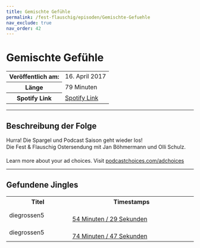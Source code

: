 ```yaml
---
title: Gemischte Gefühle
permalink: /fest-flauschig/episoden/Gemischte-Gefuehle
nav_exclude: true
nav_order: 42
---
```


# Gemischte Gefühle
<table class="resp-table dcf-table dcf-table-responsive dcf-table-bordered dcf-table-striped dcf-w-100%">
                    <tbody>
                        <tr>
                            <th scope="row">Veröffentlich am:</th>
                            <td data-label="Veröffentlich am:">16. April 2017</td>
                        </tr>
                        <tr>
                            <th scope="row">Länge </th>
                            <td data-label="Länge ">79 Minuten</td>
                        </tr><tr>
                                <th scope="row">Spotify Link</th>
                                <td data-label="Spotify Link"><a href="https://open.spotify.com/episode/6IKL4zi77KaHYIw4sk12UK">Spotify Link</a></td>
                            </tr></tbody>
                </table>

***

## Beschreibung der Folge

<div>
Hurra! Die Spargel und Podcast Saison geht wieder los!  <br> Die Fest &amp; Flauschig Ostersendung mit Jan Böhmermann und Olli Schulz.<p> </p><p>Learn more about your ad choices. Visit <a href="https://podcastchoices.com/adchoices">podcastchoices.com/adchoices</a></p>  
</div>

***

## Gefundene Jingles

<table style="display: table;">
                                    <tr>
                                        <th class="tableColumnTitle">Titel</th>
                                        <th class="tableColumnTimestamps">Timestamps</th>
                                    </tr>
                                    <tr>
                                <td markdown="span"  class="tableColumnTitle">diegrossen5</td>
                                <td markdown="span" class="tableColumnTimestamps">
                                <br>
                                <a href="https://open.spotify.com/episode/6IKL4zi77KaHYIw4sk12UK?t=3269">
                                54 Minuten / 29 Sekunden</a>
                                </td></tr><tr>
                                <td markdown="span"  class="tableColumnTitle">diegrossen5</td>
                                <td markdown="span" class="tableColumnTimestamps">
                                <br>
                                <a href="https://open.spotify.com/episode/6IKL4zi77KaHYIw4sk12UK?t=4487">
                                74 Minuten / 47 Sekunden</a>
                                </td></tr></table>